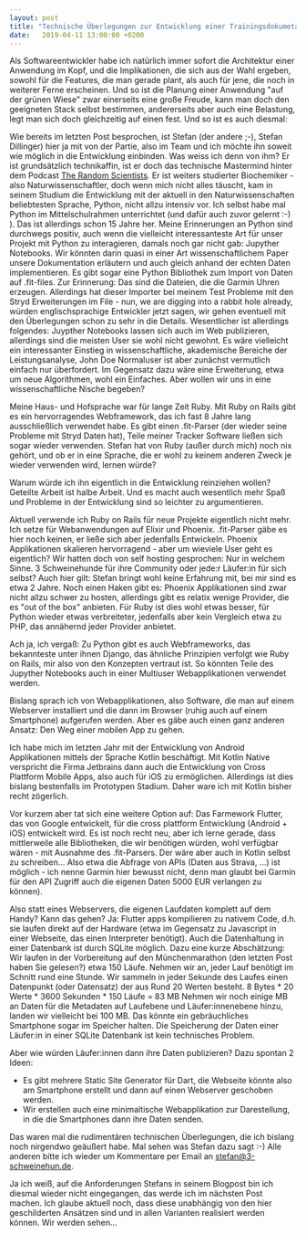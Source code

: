 ```yaml
---
layout: post
title: "Technische Überlegungen zur Entwicklung einer Trainingsdokumetation"
date:   2019-04-11 13:00:00 +0200
---
```


Als Softwareentwickler habe ich natürlich immer sofort die Architektur einer Anwendung im Kopf, 
und die Implikationen, die sich aus der Wahl ergeben, sowohl für die Features, die man gerade
plant, als auch für jene, die noch in weiterer Ferne erscheinen. Und so ist die Planung einer
Anwendung "auf der grünen Wiese" zwar einerseits eine große Freude, kann man doch den geeigneten
Stack selbst bestimmen, andererseits aber auch eine Belastung, legt man sich doch gleichzeitig
auf einen fest. Und so ist es auch diesmal:

Wie bereits im letzten Post besprochen, ist Stefan (der andere ;-), Stefan Dillinger) hier ja mit
von der Partie, also im Team und ich möchte ihn soweit wie möglich in die Entwicklung einbinden.
Was weiss ich denn von ihm? Er ist grundsätzlich technikaffin, ist er doch das technische 
Mastermind hinter dem Podcast [The Random Scientists](https://therandomscientist.de/). Er ist weiters
studierter Biochemiker - also Naturwissenschaftler, doch wenn mich nicht alles täuscht, kam in 
seinem Studium die Entwicklung mit der aktuell in den Naturwissenschaften beliebtesten Sprache,
Python, nicht allzu intensiv vor. Ich selbst habe mal Python im Mittelschulrahmen unterrichtet 
(und dafür auch zuvor gelernt :-) ). Das ist allerdings schon 15 Jahre her. Meine Erinnerungen an
Python sind durchwegs positiv, auch wenn die vielleicht interessanteste Art für unser Projekt mit 
Python zu interagieren, damals noch gar nicht gab: Jupyther Notebooks. Wir könnten darin quasi in
einer Art wissenschaftlichem Paper unsere Dokumentation erläutern und auch gleich anhand der echten
Daten implementieren. Es gibt sogar eine Python Bibliothek zum Import von Daten auf .fit-files.
Zur Erinnerung: Das sind die Dateien, die die Garmin Uhren erzeugen. Allerdings hat dieser Importer
bei meinem Test Probleme mit den Stryd Erweiterungen im File - nun, we are digging into a rabbit hole
already, würden englischsprachige Entwickler jetzt sagen, wir gehen eventuell mit den Überlegungen
schon zu sehr in die Details. Wesentlicher ist allerdings folgendes: Juypther Notebooks lassen sich 
auch im Web publizieren, allerdings sind die meisten User sie wohl nicht gewohnt. Es wäre vielleicht
ein interessanter Einstieg in wissenschaftliche, akademische Bereiche der Leistungsanalyse, John Doe
Normaluser ist aber zunächst vermutlich einfach nur überfordert. Im Gegensatz dazu wäre eine 
Erweiterung, etwa um neue Algorithmen, wohl ein Einfaches. Aber wollen wir uns in eine 
wissenschaftliche Nische begeben?

Meine Haus- und Hofsprache war für lange Zeit Ruby. Mit Ruby on Rails gibt es ein hervorragendes
Webframework, das ich fast 8 Jahre lang ausschließlich verwendet habe. Es gibt einen .fit-Parser
(der wieder seine Probleme mit Stryd Daten hat), Teile meiner Tracker Software ließen sich sogar
wieder verwenden. Stefan hat von Ruby (außer durch mich) noch nix gehört, und ob er in eine 
Sprache, die er wohl zu keinem anderen Zweck je wieder verwenden wird, lernen würde?

Warum würde ich ihn eigentlich in die Entwicklung reinziehen wollen? Geteilte Arbeit ist halbe 
Arbeit. Und es macht auch wesentlich mehr Spaß und Probleme in der Entwicklung sind so leichter
zu argumentieren.

Aktuell verwende ich Ruby on Rails für neue Projekte eigentlich nicht mehr. Ich setze für 
Webanwendungen auf Elixir und Phoenix. .fit-Parser gäbe es hier noch keinen, er ließe sich aber
jedenfalls Entwickeln. Phoenix Applikationen skalieren hervorragend - aber um wieviele User geht
es eigentlich? Wir hatten doch von self hosting gesprochen: Nur in welchem Sinne. 3 Schweinehunde
für ihre Community oder jede:r Läufer:in für sich selbst? Auch hier gilt: Stefan bringt wohl 
keine Erfahrung mit, bei mir sind es etwa 2 Jahre. Noch einen Haken gibt es: Phoenix Applikationen
sind zwar nicht allzu schwer zu hosten, allerdings gibt es relatix wenige Provider, die es "out of
the box" anbieten. Für Ruby ist dies wohl etwas besser, für Python wieder etwas verbreiteter,
jedenfalls aber kein Vergleich etwa zu PHP, das annähernd jeder Provider anbietet.

Ach ja, ich vergaß: Zu Python gibt es auch Webframeworks, das bekannteste unter ihnen Django,
das ähnliche Prinzipien verfolgt wie Ruby on Rails, mir also von den Konzepten vertraut ist.
So könnten Teile des Jupyther Notebooks auch in einer Multiuser Webapplikationen verwendet werden.

Bislang sprach ich von Webapplikationen, also Software, die man auf einem Webserver installiert
und die dann im Browser (ruhig auch auf einem Smartphone) aufgerufen werden. Aber es gäbe auch 
einen ganz anderen Ansatz: Den Weg einer mobilen App zu gehen.

Ich habe mich im letzten Jahr mit der Entwicklung von Android Applikationen mittels der Sprache
Kotlin beschäftigt. Mit Kotlin Native verspricht die Firma Jetbrains dann auch die Entwicklung
von Cross Plattform Mobile Apps, also auch für iOS zu ermöglichen. Allerdings ist dies bislang
bestenfalls im Prototypen Stadium. Daher ware ich mit Kotlin bisher recht zögerlich.

Vor kurzem aber tat sich eine weitere Option auf: Das Farmework Flutter, das von Google entwickelt,
für die cross plattform Entwicklung (Android + iOS) entwickelt wird. Es ist noch recht neu, aber
ich lerne gerade, dass mittlerweile alle Bibliotheken, die wir benötigen würden, wohl verfügbar 
wären - mit Ausnahme des .fit-Parsers. Der wäre aber auch in Kotlin selbst zu schreiben...
Also etwa die Abfrage von APIs (Daten aus Strava, ...) ist möglich - ich nenne Garmin hier bewusst
nicht, denn man glaubt bei Garmin für den API Zugriff auch die eigenen Daten 5000 EUR verlangen
zu können).

Also statt eines Webservers, die eigenen Laufdaten komplett auf dem Handy? Kann das gehen?
Ja: Flutter apps kompilieren zu nativem Code, d.h. sie laufen direkt auf der Hardware (etwa
im Gegensatz zu Javascript in einer Webseite, das einen Interpreter benötigt). Auch die Datenhaltung
in einer Datenbank ist durch SQLite möglich. Dazu eine kurze Abschätzung: Wir laufen in der 
Vorbereitung auf den Münchenmarathon (den letzten Post haben Sie gelesen?) etwa 150 Läufe. Nehmen
wir an, jeder Lauf benötigt im Schnitt rund eine Stunde. Wir sammeln in jeder Sekunde des Laufes
einen Datenpunkt (oder Datensatz) der aus Rund 20 Werten besteht.
8 Bytes * 20 Werte * 3600 Sekunden * 150 Läufe = 83 MB
Nehmen wir noch einige MB an Daten für die Metadaten auf Laufebene und Läufer:innenebene hinzu,
landen wir vielleicht bei 100 MB. Das könnte ein gebräuchliches Smartphone sogar im Speicher halten.
Die Speicherung der Daten einer Läufer:in in einer SQLite Datenbank ist kein technisches Problem.

Aber wie würden Läufer:innen dann ihre Daten publizieren? Dazu spontan 2 Ideen:
* Es gibt mehrere Static Site Generator für Dart, die Webseite könnte also am Smartphone erstellt
und dann auf einen Webserver geschoben werden.
* Wir erstellen auch eine minimaltische Webapplikation zur Darestellung, in die die Smartphones
dann ihre Daten senden.

Das waren mal die rudimentären technischen Überlegungen, die ich bislang noch nirgendwo 
geäußert habe. Mal sehen was Stefan dazu sagt :-) Alle anderen bitte ich wieder um Kommentare
per Email an <stefan@3-schweinehun.de>.

Ja ich weiß, auf die Anforderungen Stefans in seinem Blogpost bin ich diesmal wieder nicht 
eingegangen, das werde ich im nächsten Post machen. Ich glaube aktuell noch, dass diese unabhängig
von den hier geschilderten Ansätzen sind und in allen Varianten realisiert werden können.
Wir werden sehen...
